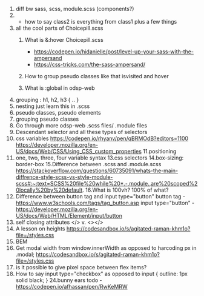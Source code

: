 1. diff bw sass, scss, module.scss (components?)
2. - how to say class2 is everything from class1 plus
a few things
3. all the cool parts of Choicepill.scss
   1. What is &:hover Choicepill.scss
      - https://codepen.io/hidanielle/post/level-up-your-sass-with-the-ampersand
      - https://css-tricks.com/the-sass-ampersand/

   2. How to group pseudo classes
      like <a> that isvisited and hover
   3. What is :global in odsp-web
4. grouping : h1, h2, h3 {
  ..
  }
5. nesting
   just learn this in .scss
6. pseudo classes, pseudo elements
7. grouping pseudo classes 
8. Go through more odsp-web .scss files/ .module
   files
9. Descendant selector and all these types of
   selectors
10. css variables
   https://codepen.io/rhyanv/pen/qBRMOdB?editors=1100
   https://developer.mozilla.org/en-US/docs/Web/CSS/Using_CSS_custom_properties
11.positioning
12. one, two, three, four variable syntax
13.css selectors
14.box-sizing: border-box
15.Difference between .scss and .module.scss
   https://stackoverflow.com/questions/60735091/whats-the-main-diffrence-style-scss-vs-style-module-scss#:~:text=SCSS%20file%20while%20*.-,module.,are%20scoped%20locally%20by%20default.
16.What is 100vh? 100% of what?
17. Difference between button tag and input type="button"
   button tag - https://www.w3schools.com/tags/tag_button.asp
   input type="button" - https://developer.mozilla.org/en-US/docs/Web/HTML/Element/input/button 
18. self closing attributes </> v. <></>
19. A lesson on heights
https://codesandbox.io/s/agitated-raman-khm1o?file=/styles.css
20. BEM
21. Get modal width from window.innerWidth as opposed to harcoding px in .modal;
https://codesandbox.io/s/agitated-raman-khm1o?file=/styles.css
22. is it possible to give pixel space between flex items?
23. How to say input type="checkbox" as opposed to 
input {
  outline: 1px solid black;
}
24.bunny ears todo  - https://codepen.io/afhassan/pen/RwKeMRW